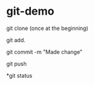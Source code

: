 # git-demo

git clone (once at the beginning)

git add.

git commit -m "Made change"

git push



*git status
